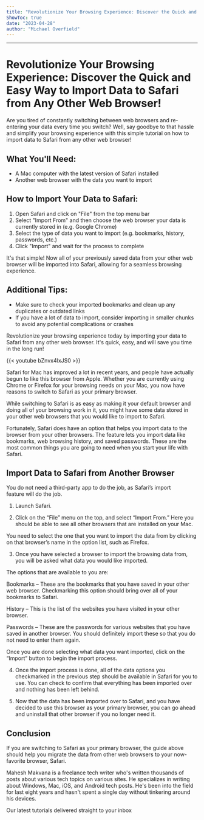 ```yaml
---
title: "Revolutionize Your Browsing Experience: Discover the Quick and Easy Way to Import Data to Safari from Any Other Web Browser!"
ShowToc: true 
date: "2023-04-28"
author: "Michael Overfield"
---
```

*****
# Revolutionize Your Browsing Experience: Discover the Quick and Easy Way to Import Data to Safari from Any Other Web Browser!

Are you tired of constantly switching between web browsers and re-entering your data every time you switch? Well, say goodbye to that hassle and simplify your browsing experience with this simple tutorial on how to import data to Safari from any other web browser! 

## What You'll Need:

- A Mac computer with the latest version of Safari installed
- Another web browser with the data you want to import

## How to Import Your Data to Safari:

1. Open Safari and click on "File" from the top menu bar
2. Select "Import From" and then choose the web browser your data is currently stored in (e.g. Google Chrome)
3. Select the type of data you want to import (e.g. bookmarks, history, passwords, etc.)
4. Click "Import" and wait for the process to complete

It's that simple! Now all of your previously saved data from your other web browser will be imported into Safari, allowing for a seamless browsing experience.

## Additional Tips:

- Make sure to check your imported bookmarks and clean up any duplicates or outdated links
- If you have a lot of data to import, consider importing in smaller chunks to avoid any potential complications or crashes

Revolutionize your browsing experience today by importing your data to Safari from any other web browser. It's quick, easy, and will save you time in the long run!

{{< youtube bZnvx4IxJS0 >}} 



Safari for Mac has improved a lot in recent years, and people have actually begun to like this browser from Apple. Whether you are currently using Chrome or Firefox for your browsing needs on your Mac, you now have reasons to switch to Safari as your primary browser.
 
While switching to Safari is as easy as making it your default browser and doing all of your browsing work in it, you might have some data stored in your other web browsers that you would like to import to Safari.
 
Fortunately, Safari does have an option that helps you import data to the browser from your other browsers. The feature lets you import data like bookmarks, web browsing history, and saved passwords. These are the most common things you are going to need when you start your life with Safari.
 
## Import Data to Safari from Another Browser
 
You do not need a third-party app to do the job, as Safari’s import feature will do the job.
 
1. Launch Safari.
 
2. Click on the “File” menu on the top, and select “Import From.” Here you should be able to see all other browsers that are installed on your Mac.
 
You need to select the one that you want to import the data from by clicking on that browser’s name in the option list, such as Firefox.
 

 
3. Once you have selected a browser to import the browsing data from, you will be asked what data you would like imported.
 
The options that are available to you are:
 
Bookmarks – These are the bookmarks that you have saved in your other web browser. Checkmarking this option should bring over all of your bookmarks to Safari.
 
History – This is the list of the websites you have visited in your other browser.
 
Passwords – These are the passwords for various websites that you have saved in another browser. You should definitely import these so that you do not need to enter them again.
 
Once you are done selecting what data you want imported, click on the “Import” button to begin the import process.
 
4. Once the import process is done, all of the data options you checkmarked in the previous step should be available in Safari for you to use. You can check to confirm that everything has been imported over and nothing has been left behind.
 
5. Now that the data has been imported over to Safari, and you have decided to use this browser as your primary browser, you can go ahead and uninstall that other browser if you no longer need it.
 
## Conclusion
 
If you are switching to Safari as your primary browser, the guide above should help you migrate the data from other web browsers to your now-favorite browser, Safari.
 
Mahesh Makvana is a freelance tech writer who's written thousands of posts about various tech topics on various sites. He specializes in writing about Windows, Mac, iOS, and Android tech posts. He's been into the field for last eight years and hasn't spent a single day without tinkering around his devices.
 
Our latest tutorials delivered straight to your inbox




